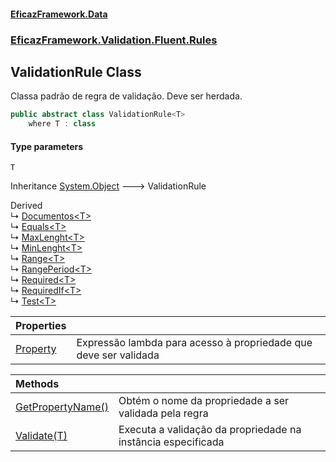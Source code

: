 #### [EficazFramework.Data](EficazFrameworkData.md 'EficazFramework Data')
### [EficazFramework.Validation.Fluent.Rules](EficazFrameworkData.md#EficazFramework.Validation.Fluent.Rules 'EficazFramework.Validation.Fluent.Rules')

## ValidationRule<T> Class

Classa padrão de regra de validação. Deve ser herdada.

```csharp
public abstract class ValidationRule<T>
    where T : class
```
#### Type parameters

<a name='EficazFramework.Validation.Fluent.Rules.ValidationRule_T_.T'></a>

`T`

Inheritance [System.Object](https://docs.microsoft.com/en-us/dotnet/api/System.Object 'System.Object') &#129106; ValidationRule<T>

Derived  
&#8627; [Documentos&lt;T&gt;](EficazFramework.Validation.Fluent.Rules/Documentos_T_.md 'EficazFramework.Validation.Fluent.Rules.Documentos<T>')  
&#8627; [Equals&lt;T&gt;](EficazFramework.Validation.Fluent.Rules/Equals_T_.md 'EficazFramework.Validation.Fluent.Rules.Equals<T>')  
&#8627; [MaxLenght&lt;T&gt;](EficazFramework.Validation.Fluent.Rules/MaxLenght_T_.md 'EficazFramework.Validation.Fluent.Rules.MaxLenght<T>')  
&#8627; [MinLenght&lt;T&gt;](EficazFramework.Validation.Fluent.Rules/MinLenght_T_.md 'EficazFramework.Validation.Fluent.Rules.MinLenght<T>')  
&#8627; [Range&lt;T&gt;](EficazFramework.Validation.Fluent.Rules/Range_T_.md 'EficazFramework.Validation.Fluent.Rules.Range<T>')  
&#8627; [RangePeriod&lt;T&gt;](EficazFramework.Validation.Fluent.Rules/RangePeriod_T_.md 'EficazFramework.Validation.Fluent.Rules.RangePeriod<T>')  
&#8627; [Required&lt;T&gt;](EficazFramework.Validation.Fluent.Rules/Required_T_.md 'EficazFramework.Validation.Fluent.Rules.Required<T>')  
&#8627; [RequiredIf&lt;T&gt;](EficazFramework.Validation.Fluent.Rules/RequiredIf_T_.md 'EficazFramework.Validation.Fluent.Rules.RequiredIf<T>')  
&#8627; [Test&lt;T&gt;](EficazFramework.Validation.Fluent.Rules/Test_T_.md 'EficazFramework.Validation.Fluent.Rules.Test<T>')

| Properties | |
| :--- | :--- |
| [Property](EficazFramework.Validation.Fluent.Rules/ValidationRule_T_/Property.md 'EficazFramework.Validation.Fluent.Rules.ValidationRule<T>.Property') | Expressão lambda para acesso à propriedade que deve ser validada |

| Methods | |
| :--- | :--- |
| [GetPropertyName()](EficazFramework.Validation.Fluent.Rules/ValidationRule_T_/GetPropertyName().md 'EficazFramework.Validation.Fluent.Rules.ValidationRule<T>.GetPropertyName()') | Obtém o nome da propriedade a ser validada pela regra |
| [Validate(T)](EficazFramework.Validation.Fluent.Rules/ValidationRule_T_/Validate(T).md 'EficazFramework.Validation.Fluent.Rules.ValidationRule<T>.Validate(T)') | Executa a validação da propriedade na instância especificada |
